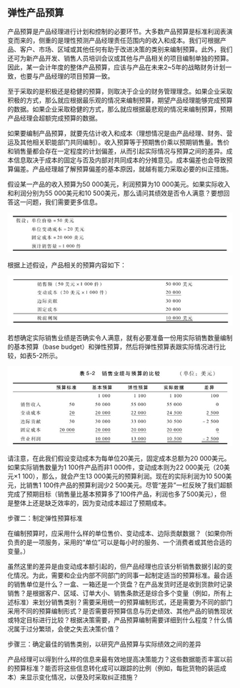 ## 弹性产品预算

产品预算是产品经理进行计划和控制的必要环节。大多数产品预算是标准利润表演变而来的，侧重的是理性预测产品经理责任范围内的收入和成本。我们可根据产品、客户、市场、区域或其他任何有助于改进决策的类别来编制预算。此外，我们还可为新产品开发、销售人员培训会议或其他与产品相关的项目编制单独的预算。因此，某一会计年度的整体产品预算，应该与产品在未来2~5年的战略财务计划一致，也要与产品经理的项目预算一致。

至于采取的是积极还是稳健的预算，则取决于企业的财务管理理念。如果企业采取积极的方式，那么就应根据最乐观的情况来编制预算，期望产品经理能够完成预算的数据。如果企业采取稳健的方式，那么就应根据最悲观的情况来编制预算，预期产品经理会超额完成预算的数据。

如果要编制产品预算，就要先估计收入和成本（理想情况是由产品经理、财务、营运及其他相关职能部门共同编制）。收入预算等于预期售价乘以预期销售量。售价和销售量都会存在一定程度的计划偏差，从而引起实际情况与预算之间的差异。成本信息取决于成本的固定与否及内部对共同成本的分摊意见。成本偏差也会导致预算偏差。产品经理越了解预算偏差的基本原因，就越有能力采取必要的纠正措施。

假设某一产品的收入预算为50 000美元，利润预算为10 000美元。如果实际收入和利润分别为55 000美元和10 500美元，那么请问其绩效是否令人满意？要想回答这一问题，我们需要更多信息。

![](images/image01244.jpeg)

根据上述假设，产品相关的预算内容如下：

![](images/image01245.jpeg)

若想确定实际销售业绩是否确实令人满意，就有必要准备一份用实际销售数量编制的基本预算（base budget）和弹性预算，然后将弹性预算表跟实际情况进行比较，如表5-2所示。

![](images/image01246.jpeg)

请注意，在此我们假设变动成本为每单位20美元，固定成本总额为20 000美元。如果实际销售数量为1 100件产品而非1 000件，变动成本则为22 000美元（20美元×1 100），那么，就会产生13 000美元的预算利润。现在的实际利润为10 500美元，比销售1 100件产品的预算利润少2 500美元。尽管“差异”一栏反映了我们超额完成了预期目标（销售量比基本预算多了100件产品，利润也多了500美元），但是整体上还是缺乏效率的，因为变动成本超过了预期成本。

步骤二：制定弹性预算标准

在编制预算时，应采用什么样的单位售价、变动成本、边际贡献数据？（如果你所负责的是一项服务，采用的“单位”可以是每小时的服务、一个消费者或其他合适的变量。）

虽然这里的差异是由变动成本额引起的，但产品经理也应该分析销售数据引起的变化情况。为此，需要和企业内部不同部门的同事一起制定适当的预算标准。最合适的销售单位是什么？一盒、一箱还是一个货盘？在产品发货时还是收到货款时记录销售？是根据客户、区域、订单大小、销售条款还是综合多个变量（例如，所有上述标准）来划分销售类别？需要采用统一的预算编制形式，还是需要为不同的部门采用不同的预算编制形式？是否需要将预算信息与历史绩效、其他产品的销售现状或特定目标进行比较？根据决策需要，产品预算编制需要详细到什么程度？什么情况属于过分繁琐，会使之失去决策价值？

步骤三：确定最佳的销售类别，以研究产品预算与实际绩效之间的差异

产品经理可以得到什么样的信息来最有效地提高决策能力？这些数据能否丰富以前的预算标准？能否将这些信息转化成可以跟踪的比例（例如，每批货物的装运成本）来显示变化情况，以便及时采取纠正措施？

